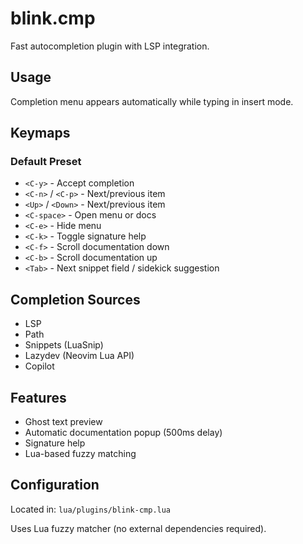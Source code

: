 # blink.cmp

Fast autocompletion plugin with LSP integration.

## Usage

Completion menu appears automatically while typing in insert mode.

## Keymaps

### Default Preset

- `<C-y>` - Accept completion
- `<C-n>` / `<C-p>` - Next/previous item
- `<Up>` / `<Down>` - Next/previous item
- `<C-space>` - Open menu or docs
- `<C-e>` - Hide menu
- `<C-k>` - Toggle signature help
- `<C-f>` - Scroll documentation down
- `<C-b>` - Scroll documentation up
- `<Tab>` - Next snippet field / sidekick suggestion

## Completion Sources

- LSP
- Path
- Snippets (LuaSnip)
- Lazydev (Neovim Lua API)
- Copilot

## Features

- Ghost text preview
- Automatic documentation popup (500ms delay)
- Signature help
- Lua-based fuzzy matching

## Configuration

Located in: `lua/plugins/blink-cmp.lua`

Uses Lua fuzzy matcher (no external dependencies required).
